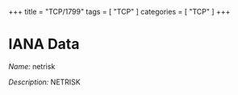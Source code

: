 +++
title = "TCP/1799"
tags = [ "TCP" ]
categories = [ "TCP" ]
+++

# IANA Data

_Name:_ netrisk

_Description:_ NETRISK


